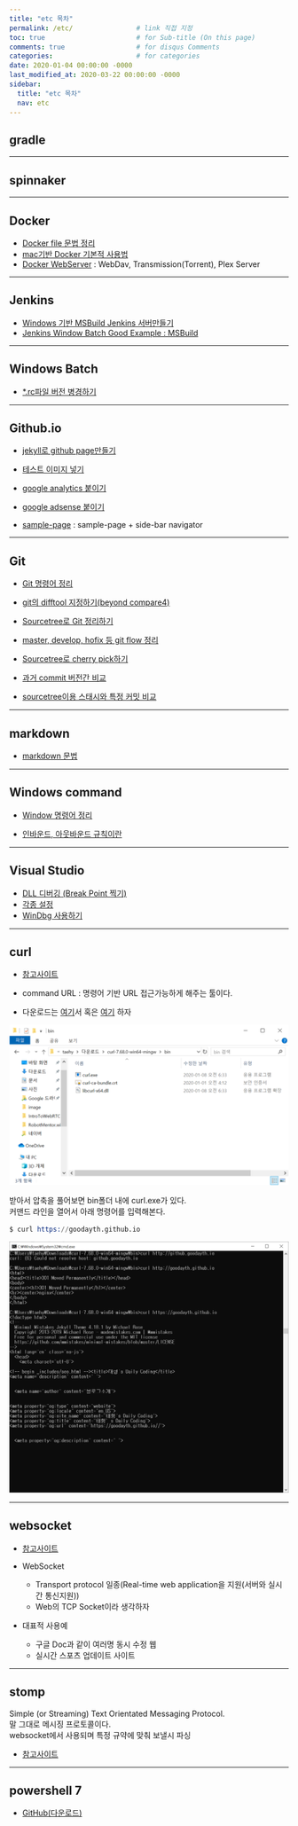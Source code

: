 ```yaml
---
title: "etc 목차"
permalink: /etc/                # link 직접 지정
toc: true                       # for Sub-title (On this page)
comments: true                  # for disqus Comments
categories:                     # for categories
date: 2020-01-04 00:00:00 -0000
last_modified_at: 2020-03-22 00:00:00 -0000
sidebar:
  title: "etc 목차"
  nav: etc
---
```


## gradle

---

## spinnaker

---

## Docker

* [Docker file 문법 정리](https://goodayth.github.io/docker-syntax)
* [mac기반 Docker 기본적 사용법](https://goodayth.github.io/docker-mac-basic)
* [Docker WebServer](https://goodayth.github.io/docker-linux-webdav) : WebDav, Transmission(Torrent), Plex Server

---

## Jenkins

* [Windows 기반 MSBuild Jenkins 서버만들기](https://goodayth.github.io/jenkins-windows-msbuild/)
* [Jenkins Window Batch Good Example : MSBuild](/jenkins/windowbatch-goodexample/)

---

## Windows Batch

* [*.rc파일 버전 병경하기](/batch/example-file-replace/)

---

## Github.io

* [jekyll로 github page만들기](https://goodayth.github.io/gitpage-make/)
* [테스트 이미지 넣기](/githubio/insert-image/)
* [google analytics 붙이기](https://goodayth.github.io/gitpage-analysis/)
* [google adsense 붙이기](https://goodayth.github.io/gitpage-adsense/)

* [sample-page](https://goodayth.github.io/sample/page-sample/) : sample-page + side-bar navigator

---

## Git

* [Git 명령어 정리](/git/command-summary/)
    
* [git의 difftool 지정하기(beyond compare4)](https://goodayth.github.io/git-difftool/)
* [Sourcetree로 Git 정리하기](https://goodayth.github.io/git-source-tree/)
* [master, develop, hofix 등 git flow 정리](https://goodayth.github.io/git-flow/)
* [Sourcetree로 cherry pick하기](https://goodayth.github.io/git-cherry-pick/)
* [과거 commit 버전간 비교](https://goodayth.github.io/git-compare-past-commit/)

* [sourcetree이용 스태시와 특정 커밋 비교](/git/stash-compare/)

---

## markdown

* [markdown 문법](/markdown/grammer/)

---

## Windows command

* [Window 명령어 정리](/windows/command/)

* [인바운드, 아웃바운드 규칙이란](/windows/inoutbound/)

---

## Visual Studio

* [DLL 디버깅 (Break Point 찍기)](/vs/dll-debug/)
* [각종 설정](/vs/settings/)
* [WinDbg 사용하기](/vs/WinDbg/)

---

## curl

* [참고사이트](https://m.blog.naver.com/javaking75/220776461230)

* command URL : 명령어 기반 URL 접근가능하게 해주는 툴이다.
* 다운로드는 [여기](https://curl.haxx.se/download.html)서 혹은 [여기](https://curl.haxx.se/windows/) 하자

![](/file/image/curl_image_01.png)

받아서 압축을 풀어보면 bin폴더 내에 curl.exe가 있다.<br>
커맨드 라인을 열어서 아래 명령어를 입력해본다.

```s
$ curl https://goodayth.github.io
```

![](/file/image/curl_image_02.png)

---

## websocket

* [참고사이트](http://utk-unm.blogspot.com/2016/10/websocket.html)

* WebSocket
    - Transport protocol 일종(Real-time web application을 지원(서버와 실시간 통신지원))
    - Web의 TCP Socket이라 생각하자

* 대표적 사용예
    - 구글 Doc과 같이 여러명 동시 수정 웹
    - 실시간 스포츠 업데이트 사이트

---

## stomp

Simple (or Streaming) Text Orientated Messaging Protocol.<br>
말 그대로 메시징 프로토콜이다.<br>
websocket에서 사용되며 특정 규약에 맞춰 보낼시 파싱<br>

* [참고사이트](https://swiftymind.tistory.com/tag/Websocket%20%2B%20STOMP)

---

## powershell 7

* [GitHub(다운로드)](https://github.com/PowerShell/PowerShell/releases)

